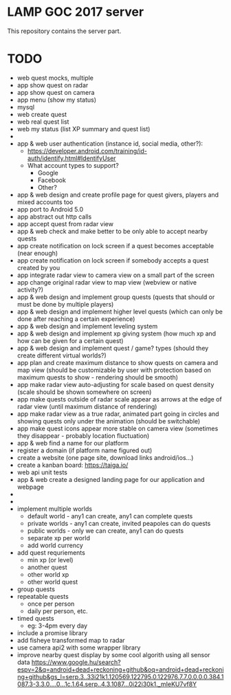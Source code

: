 # LAMP GOC 2017 server

This repository contains the server part.


# TODO

* web quest mocks, multiple
* app show quest on radar
* app show quest on camera
* app menu (show my status)
* mysql
* web create quest
* web real quest list
* web my status (list XP summary and quest list)
* 
* app & web user authentication (instance id, social media, other?):
  * https://developer.android.com/training/id-auth/identify.html#IdentifyUser
  * What account types to support?
    * Google
    * Facebook
    * Other?
* app & web design and create profile page for quest givers, players and mixed accounts too
* app port to Android 5.0
* app abstract out http calls
* app accept quest from radar view
* app & web check and make better to be only able to accept nearby quests
* app create notification on lock screen if a quest becomes acceptable (near enough)
* app create notification on lock screen if somebody accepts a quest created by you
* app integrate radar view to camera view on a small part of the screen
* app change original radar view to map view (webview or native activity?)
* app & web design and implement group quests (quests that should or must be done by multiple players)
* app & web design and implement higher level quests (which can only be done after reaching a certain experience)
* app & web design and implement leveling system
* app & web design and implement xp giving system (how much xp and how can be given for a certain quest)
* app & web design and implement quest / game? types (should they create different virtual worlds?)
* app plan and create maximum distance to show quests on camera and map view (should be customizable by user with protection based on maximum quests to show - rendering should be smooth)
* app make radar view auto-adjusting for scale based on quest density (scale should be shown somewhere on screen)
* app make quests outside of radar scale appear as arrows at the edge of radar view (until maximum distance of rendering)
* app make radar view as a true radar, animated part going in circles and showing quests only under the animation (should be switchable)
* app make quest icons appear more stable on camera view (sometimes they disappear - probably location fluctuation)
* app & web find a name for our platform
* register a domain (if platform name figured out)
* create a website (one page site, download links android/ios...)
* create a kanban board: https://taiga.io/
* web api unit tests
* app & web create a designed landing page for our application and webpage
*
*
* implement multiple worlds
  * default world - any1 can create, any1 can complete quests
  * private worlds - any1 can create, invited peapoles can do quests
  * public worlds - only we can create, any1 can do quests
  * separate xp per world
  * add world currency
* add quest requriements
  * min xp (or level)
  * another quest
  * other world xp
  * other world quest
* group quests
* repeatable quests
  * once per person
  * daily per person, etc.
* timed quests
  * eg: 3-4pm every day 
* include a promise library 
* add fisheye transformed map to radar
* use camera api2 with some wrapper library
* improve nearby quest display by some cool algorith using all sensor data https://www.google.hu/search?espv=2&q=android+dead+reckoning+github&oq=android+dead+reckoning+github&gs_l=serp.3..33i21k1.120569.122795.0.122976.7.7.0.0.0.0.384.1087.3-3.3.0....0...1c.1.64.serp..4.3.1087...0i22i30k1._mIeKU7vf8Y
